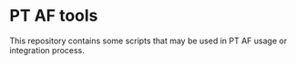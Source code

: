 # PT AF tools
This repository contains some scripts that may be used in PT AF usage or integration process.
